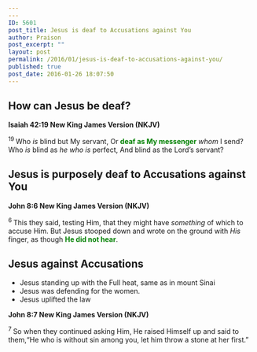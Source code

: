 ```yaml
---
---
ID: 5601
post_title: Jesus is deaf to Accusations against You
author: Praison
post_excerpt: ""
layout: post
permalink: /2016/01/jesus-is-deaf-to-accusations-against-you/
published: true
post_date: 2016-01-26 18:07:50
---
```

<h2><strong>How can Jesus be deaf?</strong></h2>
<strong><span class="passage-display-bcv">Isaiah 42:19
</span><span class="passage-display-version">New King James Version (NKJV)</span></strong>
<div class="poetry">
<p class="line"><span id="en-NKJV-18500" class="text Isa-42-19"><sup class="versenum">19 </sup>Who <i>is</i> blind but My servant,</span>
<span class="text Isa-42-19">Or <span style="color: #008000;"><strong>deaf as My messenger</strong></span> <i>whom</i> I send?</span>
<span class="text Isa-42-19">Who <i>is</i> blind as <i>he who is</i> perfect,</span>
<span class="text Isa-42-19">And blind as the <span class="small-caps">Lord</span>’s servant?</span></p>

<h2 class="line"><strong>Jesus is purposely deaf to Accusations against You</strong></h2>
</div>
<strong><span class="passage-display-bcv">John 8:6
</span><span class="passage-display-version">New King James Version (NKJV)</span></strong>

<span id="en-NKJV-26388" class="text John-8-6"><sup class="versenum">6 </sup>This they said, testing Him, that they might have <i>something</i> of which to accuse Him. But Jesus stooped down and wrote on the ground with <i>His</i> finger, as though <span style="color: #008000;"><strong>He did not hear</strong></span>.</span>
<h2><strong>Jesus against Accusations</strong></h2>
<ul>
	<li>Jesus standing up with the Full heat, same as in mount Sinai</li>
	<li>Jesus was defending for the women.</li>
	<li>Jesus uplifted the law</li>
</ul>
<strong><span class="passage-display-bcv">John 8:7
</span><span class="passage-display-version">New King James Version (NKJV)</span></strong>

<span id="en-NKJV-26389" class="text John-8-7"><sup class="versenum">7 </sup>So when they continued asking Him, He raised Himself up and said to them,<span class="woj">“He who is without sin among you, let him throw a stone at her first.”</span></span>